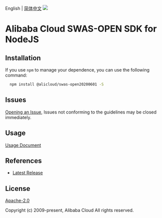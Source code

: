 English | [简体中文](README-CN.md)
![](https://aliyunsdk-pages.alicdn.com/icons/AlibabaCloud.svg)

# Alibaba Cloud SWAS-OPEN SDK for NodeJS

## Installation
If you use `npm` to manage your dependence, you can use the following command:

```sh
  npm install @alicloud/swas-open20200601 -S
```

## Issues
[Opening an Issue](https://github.com/aliyun/alibabacloud-typescript-sdk/issues/new), Issues not conforming to the guidelines may be closed immediately.

## Usage
[Usage Document](https://github.com/aliyun/alibabacloud-typescript-sdk/blob/master/docs/Usage-EN.md#quick-examples)

## References
* [Latest Release](https://github.com/aliyun/alibabacloud-typescript-sdk/)

## License
[Apache-2.0](http://www.apache.org/licenses/LICENSE-2.0)

Copyright (c) 2009-present, Alibaba Cloud All rights reserved.
